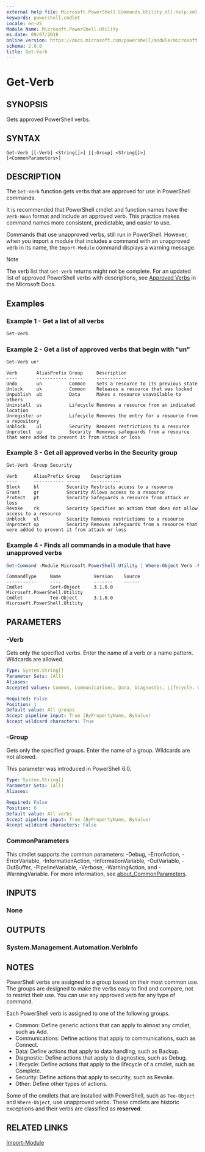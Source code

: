 ```yaml
---
external help file: Microsoft.PowerShell.Commands.Utility.dll-Help.xml
keywords: powershell,cmdlet
Locale: en-US
Module Name: Microsoft.PowerShell.Utility
ms.date: 09/07/2018
online version: https://docs.microsoft.com/powershell/module/microsoft.powershell.utility/get-verb?view=powershell-6&WT.mc_id=ps-gethelp
schema: 2.0.0
title: Get-Verb
---
```

# Get-Verb

## SYNOPSIS
Gets approved PowerShell verbs.

## SYNTAX

```
Get-Verb [[-Verb] <String[]>] [[-Group] <String[]>] [<CommonParameters>]
```

## DESCRIPTION

The `Get-Verb` function gets verbs that are approved for use in PowerShell commands.

It is recommended that PowerShell cmdlet and function names have the `Verb-Noun` format and include
an approved verb. This practice makes command names more consistent, predictable, and easier to use.

Commands that use unapproved verbs, still run in PowerShell. However, when you import a module that
includes a command with an unapproved verb in its name, the `Import-Module` command displays a
warning message.

> [!NOTE]
> The verb list that `Get-Verb` returns might not be complete. For an updated list of approved
> PowerShell verbs with descriptions, see
> [Approved Verbs](../../docs-conceptual/developer/cmdlet/approved-verbs-for-windows-powershell-commands.md) in
> the Microsoft Docs.

## Examples

### Example 1 - Get a list of all verbs

```powershell
Get-Verb
```

### Example 2 - Get a list of approved verbs that begin with "un"

```powershell
Get-Verb un*
```

```Output
Verb       AliasPrefix Group     Description
----       ----------- -----     -----------
Undo       un          Common    Sets a resource to its previous state
Unlock     uk          Common    Releases a resource that was locked
Unpublish  ub          Data      Makes a resource unavailable to others
Uninstall  us          Lifecycle Removes a resource from an indicated location
Unregister ur          Lifecycle Removes the entry for a resource from a repository
Unblock    ul          Security  Removes restrictions to a resource
Unprotect  up          Security  Removes safeguards from a resource that were added to prevent it from attack or loss
```

### Example 3 - Get all approved verbs in the Security group

```powershell
Get-Verb -Group Security
```

```Output
Verb      AliasPrefix Group    Description
----      ----------- -----    -----------
Block     bl          Security Restricts access to a resource
Grant     gr          Security Allows access to a resource
Protect   pt          Security Safeguards a resource from attack or loss
Revoke    rk          Security Specifies an action that does not allow access to a resource
Unblock   ul          Security Removes restrictions to a resource
Unprotect up          Security Removes safeguards from a resource that were added to prevent it from attack or loss
```

### Example 4 - Finds all commands in a module that have unapproved verbs

```powershell
Get-Command -Module Microsoft.PowerShell.Utility | Where-Object Verb -NotIn (Get-Verb).Verb
```

```Output
CommandType     Name            Version    Source
-----------     ----            -------    ------
Cmdlet          Sort-Object     3.1.0.0    Microsoft.PowerShell.Utility
Cmdlet          Tee-Object      3.1.0.0    Microsoft.PowerShell.Utility
```

## PARAMETERS

### -Verb

Gets only the specified verbs. Enter the name of a verb or a name pattern. Wildcards are allowed.

```yaml
Type: System.String[]
Parameter Sets: (All)
Aliases:
Accepted values: Common, Communications, Data, Diagnostic, Lifecycle, Other, Security

Required: False
Position: 1
Default value: All groups
Accept pipeline input: True (ByPropertyName, ByValue)
Accept wildcard characters: True
```

### -Group

Gets only the specified groups. Enter the name of a group. Wildcards are not allowed.

This parameter was introduced in PowerShell 6.0.

```yaml
Type: System.String[]
Parameter Sets: (All)
Aliases:

Required: False
Position: 0
Default value: All verbs
Accept pipeline input: True (ByPropertyName, ByValue)
Accept wildcard characters: False
```

### CommonParameters

This cmdlet supports the common parameters: -Debug, -ErrorAction, -ErrorVariable,
-InformationAction, -InformationVariable, -OutVariable, -OutBuffer, -PipelineVariable, -Verbose,
-WarningAction, and -WarningVariable. For more information, see
[about_CommonParameters](https://go.microsoft.com/fwlink/?LinkID=113216).

## INPUTS

### None

## OUTPUTS

### System.Management.Automation.VerbInfo

## NOTES

PowerShell verbs are assigned to a group based on their most common use. The groups are designed to
make the verbs easy to find and compare, not to restrict their use. You can use any approved verb
for any type of command.

Each PowerShell verb is assigned to one of the following groups.

- Common: Define generic actions that can apply to almost any cmdlet, such as Add.
- Communications: Define actions that apply to communications, such as Connect.
- Data: Define actions that apply to data handling, such as Backup.
- Diagnostic: Define actions that apply to diagnostics, such as Debug.
- Lifecycle: Define actions that apply to the lifecycle of a cmdlet, such as Complete.
- Security: Define actions that apply to security, such as Revoke.
- Other: Define other types of actions.

Some of the cmdlets that are installed with PowerShell, such as `Tee-Object` and `Where-Object`, use
unapproved verbs. These cmdlets are historic exceptions and their verbs are classified as
**reserved**.

## RELATED LINKS

[Import-Module](../microsoft.powershell.core/import-module.md)
